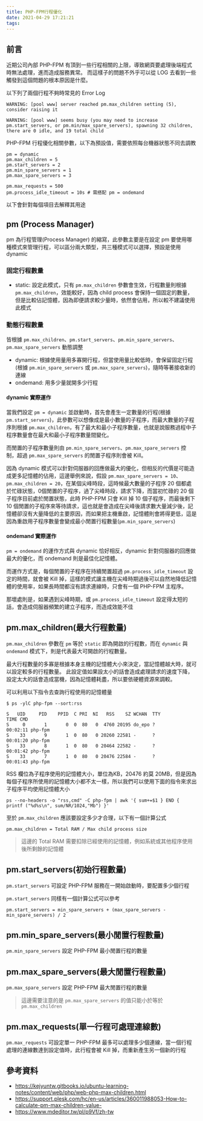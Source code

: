 ```yaml
---
title: PHP-FPM行程優化
date: 2021-04-29 17:21:21
tags:
---
```


## 前言

近期公司內部 PHP-FPM 有頂到一些行程相關的上限，導致網頁要處理後端程式時無法處理，進而造成服務異常。 而這樣子的問題不外乎可以從 LOG 去看到一些觸發到這個問題的根本原因是什麼。

以下列了兩個行程不夠時常見的 Error Log

```
WARNING: [pool www] server reached pm.max_children setting (5), consider raising it
```

```
WARNING: [pool www] seems busy (you may need to increase pm.start_servers, or pm.min/max_spare_servers), spawning 32 children, there are 0 idle, and 19 total child
```

<!--more-->

PHP-FPM 行程優化相關參數，以下為預設值，需要依照每台機器狀態不同去調教

```
pm = dynamic
pm.max_children = 5
pm.start_servers = 2
pm.min_spare_servers = 1
pm.max_spare_servers = 3

pm.max_requests = 500
pm.process_idle_timeout = 10s # 需搭配 pm = ondemand
```

以下會針對每個項目去解釋其用途

## pm (Process Manager)

pm 為行程管理(Process Manager) 的縮寫，此參數主要是在設定 pm 要使用哪種模式來管理行程，可以區分兩大類型，共三種模式可以選擇，預設是使用 dynamic

### 固定行程數量
- static: 設定此模式，只有 `pm.max_children` 參數會生效，行程數量則根據 `pm.max_children`，效能較好，因為 child process 會保持一個固定的數量，但是比較佔記憶體，因為即便請求較少量時，依然會佔用，所以較不建議使用此模式

### 動態行程數量

皆根據 `pm.max_children`、`pm.start_servers`、`pm.min_spare_servers`、`pm.max_spare_servers` 動態調整

- dynamic: 根據使用量用多寡開行程，但當使用量比較低時，會保留固定行程(根據 `pm.min_spare_servers` 或 `pm.max_spare_servers`)，隨時等著接收新的連線
- ondemand: 用多少量就開多少行程

#### dynamic 實際運作

當我們設定 `pm = dynamic` 並啟動時，首先會產生一定數量的行程(根據 `pm.start_servers`)，此參數可以想像成是最小數量的子程序，而最大數量的子程序則根據 `pm.max_children`，有了最大和最小子程序數量，也就是說服務過程中子程序數量會在最大和最小子程序數量間變化。

而閒置的子程序數量則由 `pm.min_spare_servers`、`pm.max_spare_servers` 控制，超過 `pm.max_spare_servers` 的閒置子程序則會被 Kill。

因為 dynamic 模式可以針對伺服器的回應做最大的優化，但相反的代價是可能造成更多記憶體的佔用，這邊舉例來說，假設 `pm.max_spare_servers = 10`、`pm.max_children = 20`，在某個尖峰時段，這時候最大數量的子程序 20 個都處於忙碌狀態，0個閒置的子程序，過了尖峰時段，請求下降，而當初忙碌的 20 個子程序目前處於閒置狀態，此時 PHP-FPM 只會 Kill 掉 10 個子程序，而最後剩下 10 個閒置的子程序來等待請求，這也就是會造成在尖峰後請求數大量減少後，記憶體卻沒有大量降低的主要原因，而如果把主機重啟，記憶體則會將得更低，這是因為重啟用子程序數量會變成最小閒置行程數量(`pm.min_spare_servers`)

#### ondemand 實際運作

`pm = ondemand` 的運作方式與 dynamic 恰好相反，dynamic 針對伺服器的回應做最大的優化，而 ondemand 則是最佳化記憶體。

而運作方式是，每個閒置的子程序在持續閒置超過 `pm.process_idle_timeout` 設定的時間，就會被 Kill 掉，這樣的模式讓主機在尖峰時期過後可以自然地降低記憶體的使用率，如果長時間都沒有請求連線時，只會有一個 PHP-FPM 主程序。

那壞處則是，如果遇到尖峰時期，或 `pm.process_idle_timeout` 設定得太短的話，會造成伺服器頻繁的建立子程序，而造成效能不佳

## pm.max_children(最大行程數量)

`pm.max_children` 參數在 `pm` 等於 `static` 即為開啟的行程數，而在 `dynamic` 與 `ondemand` 模式下，則是代表最大可開啟的行程數量。

最大行程數量的多寡是根據本身主機的記憶體大小來決定，當記憶體越大時，就可以設定較多的行程數量。 此設定值如果設太小的話會造成處理請求的速度下降，設定太大的話會造成當機，因為記憶體耗盡，所以要依硬體資源來調較。

可以利用以下指令去查詢行程使用的記憶體量

```
$ ps -ylC php-fpm --sort:rss

S   UID     PID    PPID  C PRI  NI   RSS    SZ WCHAN  TTY          TIME CMD
S     0       1       0  0  80   0  4760 20195 do_epo ?        00:02:11 php-fpm
S    33       9       1  0  80   0 20260 22581 -      ?        00:01:20 php-fpm
S    33       8       1  0  80   0 20464 22582 -      ?        00:01:42 php-fpm
S    33       7       1  0  80   0 20476 22584 -      ?        00:01:43 php-fpm
```

RSS 欄位為子程序使用的記憶體大小，單位為KB，20476 約莫 20MB，但是因為每個子程序所使用的記憶體大小都不太一樣，所以我們可以使用下面的指令來求出子程序平均使用記憶體大小

```
ps --no-headers -o "rss,cmd" -C php-fpm | awk '{ sum+=$1 } END { printf ("%d%s\n", sum/NR/1024,"Mb") }'
```

至於 `pm.max_children` 應該要設定多少才合理，以下有一個計算公式

```
pm.max_children = Total RAM / Max child process size
```

> 這邊的 Total RAM 需要扣除已經使用的記憶體，例如系統或其他程序使用後所剩餘的記憶體

## pm.start_servers(初始行程數量)

`pm.start_servers` 可設定 PHP-FPM 服務在一開始啟動時，要配置多少個行程

`pm.start_servers` 同樣有一個計算公式可以參考

```
pm.start_servers = min_spare_servers + (max_spare_servers - min_spare_servers) / 2
```

## pm.min_spare_servers(最小閒置行程數量)

`pm.min_spare_servers` 設定 PHP-FPM 最小閒置行程的數量

## pm.max_spare_servers(最大閒置行程數量)

`pm.max_spare_servers` 設定 PHP-FPM 最大閒置行程的數量

> 這邊需要注意的是 `pm.max_spare_servers` 的值只能小於等於 `pm.max_children`

## pm.max_requests(單一行程可處理連線數)

`pm.max_requests` 可設定單一 PHP-FPM 最多可以處理多少個連線，當一個行程處理的連線數達到設定值時，此行程會被 Kill 掉，而重新產生另一個新的行程

## 參考資料

- https://kejyuntw.gitbooks.io/ubuntu-learning-notes/content/web/php/web-php-max-children.html
- https://support.plesk.com/hc/en-us/articles/360011988053-How-to-calculate-pm-max-children-value-
- https://www.mdeditor.tw/pl/p9Vf/zh-tw
